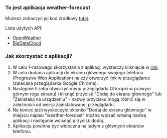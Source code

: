 ### To jest aplikacja weather-forecast
Możesz zobaczyć jej kod źródłowy [tutaj](https://github.com/Merkury32/weather-forecast).

Lista użytych API:
- [OpenWeather](https://openweathermap.org/api)
- [BigDataCloud](https://www.bigdatacloud.com/)

### Jak skorzystać z aplikacji?
1. W celu 1-razowego skorzystania z aplikacji wystarczy kliknięcie w [link](https://merkury32.github.io/weather-forecast-dist/).
2. W celu dodania aplikacji do ekranu głównego swojego telefonu (Progresive Web Application) należy otworzyć [link](https://merkury32.github.io/weather-forecast-dist/) w przeglądarce (zalecana przeglądarka Google Chrome).
3. Następnie trzeba otworzyć menu przeglądarki (3 kropki w prawym górnym rogu ekranu) i kliknąć przycisk "Dodaj do ekranu głównego" lub "Zainstaluj na urządzeniu" - nazwy przycisku mogą różnić się w zależności od wersji zainstalowanej przeglądarki.
4. Na koniec jeśli wyskoczyło okienko "Dodaj do ekranu głównego" w miejscu napisu "weather-forecast" można wpisać własną nazwę aplikacji i następnie wcisnąć przycisk dodaj.
5. Aplikacja powinna być widoczna na jedym z głównych ekranów telefonu.
